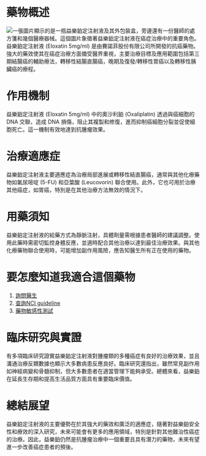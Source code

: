 # 藥物概述
![一張圖片顯示的是一瓶益樂鉑定注射液及其外包裝盒，旁邊還有一份醫師的處方箋和幾個醫療器械。這個圖片象徵著益樂鉑定注射液在癌症治療中的重要角色。](https://i.imgur.com/PHnog0B.jpeg)
益樂鉑定注射液 (Eloxatin 5mg/ml) 是由賽諾菲股份有限公司所開發的抗癌藥物。強大的藥效使其在癌症治療方面備受醫界重視，主要治療目標及應用範圍包括第三期結腸癌的輔助療法，轉移性結腸直腸癌，晚期及復發/轉移性胃癌以及轉移性胰臟癌的療程。

# 作用機制
益樂鉑定注射液 (Eloxatin 5mg/ml) 中的奧沙利鉑 (Oxaliplatin) 透過與癌細胞的 DNA 交聯，造成 DNA 損傷，阻止其複製和修復，進而抑制癌細胞分裂並促使細胞死亡。這一機制有效地達到抗腫瘤效果。

# 治療適應症
益樂鉑定注射液主要適應症為治療局部進展或轉移性結直腸癌，通常與其他化療藥物如氟尿嘧啶 (5-FU) 和亞葉酸 (Leucovorin) 聯合使用。此外，它也可用於治療其他癌症，如胃癌，特別是在其他治療方法無效的情況下。

# 用藥須知
益樂鉑定注射液的給藥方式為靜脈注射，具體劑量需根據患者醫師的建議調整。使用此藥時需密切監控身體反應，並適時配合其他治療以達到最佳治療效果。與其他化療藥物聯合使用時，可能增加副作用風險，應告知醫生所有正在使用的藥物。

# 要怎麼知道我適合這個藥物

1. [詢問醫生](./text/1-1.html)
2. [查詢NCI guideline](./text/1-2.html)
3. [藥物敏感性測試](./text/1-3.html)

# 臨床研究與實證
有多項臨床研究證實益樂鉑定注射液對腫瘤類的多種癌症有良好的治療效果，並且溝通治療反饋數據也顯示大多數病患反應良好。臨床研究還指出，雖然常見副作用如神經病變和骨髓抑制，但大多數患者在適當管理下能夠承受。總體來看，益樂鉑在延長生存期和提高生活品質方面具有重要臨床價值。

# 總結展望
益樂鉑定注射液的主要優勢在於其強大的藥效和廣泛的適應症，隨著對益樂鉑安全性和療效的深入研究，未來可能會有更多的應用領域，特別是針對其他難治性癌症的治療。因此，益樂鉑仍然是抗腫瘤治療中一個重要且具有潛力的藥物，未來有望進一步改善癌症患者的預後。

